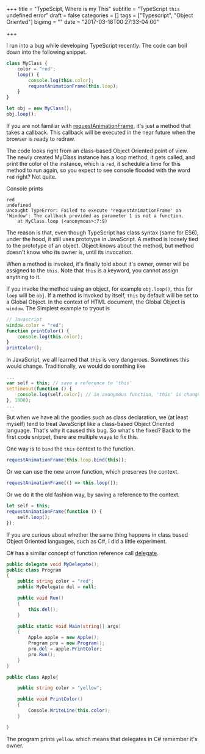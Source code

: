 +++
title = "TypeScipt, Where is my This"
subtitle = "TypeScript `this` undefined error"
draft = false
categories = []
tags = ["Typescript", "Object Oriented"]
bigimg = ""
date = "2017-03-18T00:27:33-04:00"

+++

I run into a bug while developing TypeScript recently. The code can boil down into the following snippet.

```typescript
class MyClass {
	color = "red";
    loop() {
        console.log(this.color);
        requestAnimationFrame(this.loop);
    }
}

let obj = new MyClass();
obj.loop();
```

If you are not familiar with [requestAnimationFrame](https://developer.mozilla.org/en-US/docs/Web/API/window/requestAnimationFrame), it's just a method that takes a callback. This callback will be executed in the near future when the browser is ready to redraw.

The code looks right from an class-based Object Oriented point of view. The newly created MyClass instance has a loop method, it gets called, and print the color of the instance, which is `red`, it schedule a time for this method to run again, so you expect to see console flooded with the word `red` right? Not quite.

Console prints

```
red
undefined
Uncaught TypeError: Failed to execute 'requestAnimationFrame' on 'Window': The callback provided as parameter 1 is not a function.
    at MyClass.loop (<anonymous>:7:9)
```

The reason is that, even though TypeScript has class syntax (same for ES6), under the hood, it still uses prototype in JavaScript. A method is loosely tied to the prototype of an object. Object knows about the method, but method doesn't know who its owner is, until its invocation.

When a method is invoked, it's finally told about it's owner, owner will be assigned to the `this`. Note that `this` is a keyword, you cannot assign anything to it.

If you invoke the method using an object, for example `obj.loop()`, `this` for `loop` will be `obj`. If a method is invoked by itself, `this` by default will be set to a Global Object. In the context of HTML document, the Global Object is `window`. The Simplest example to tryout is

```Javascript
// Javascript
window.color = "red";
function printColor() {
	console.log(this.color);
}
printColor();
```

In JavaScript, we all learned that `this` is very dangerous. Sometimes this would change. Traditionally, we would do somthing like

```Javascript
...
var self = this; // save a reference to 'this'
setTimeout(function () {
	console.log(self.color); // in anonymous function, 'this' is changed
}, 1000);
...
```

But when we have all the goodies such as class declaration, we (at least myself) tend to treat JavaScript like a class-based Object Oriented language. That's why it caused this bug. So what's the fixed? Back to the first code snippet, there are multiple ways to fix this. 

One way is to `bind` the `this` context to the function.

```javascript
requestAnimationFrame(this.loop.bind(this));
```

Or we can use the new arrow function, which preserves the context.
```JavaScript
requestAnimationFrame(() => this.loop());
```

Or we do it the old fashion way, by saving a reference to the context.

```javascript
let self = this;
requestAnimationFrame(function () {
    self.loop();
});
```

If you are curious about whether the same thing happens in class based Object Oriented languages, such as C#, I did a little experiment.

C# has a similar concept of function reference call [delegate](https://msdn.microsoft.com/en-us/library/900fyy8e.aspx).

```cs
public delegate void MyDelegate();
public class Program
{
    public string color = "red";
    public MyDelegate del = null;

    public void Run()
    {
        this.del();
    }

    public static void Main(string[] args)
    {
        Apple apple = new Apple();
        Program pro = new Program();
        pro.del = apple.PrintColor;
        pro.Run();
    }
}

public class Apple{

    public string color = "yellow";

    public void PrintColor()
    {
        Console.WriteLine(this.color);
    }

}
```

The program prints `yellow`. which means that delegates in C# remember it's owner.